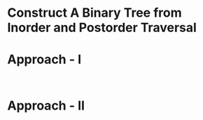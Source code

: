 # Construct A Binary Tree from Inorder and Postorder Traversal


# Approach - I
```cpp



```

# Approach - II
```cpp



```
